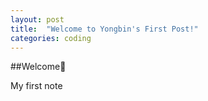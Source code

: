 ```yaml
---
layout: post
title:  "Welcome to Yongbin's First Post!"
categories: coding
---
```


##Welcome🙌

My first note
